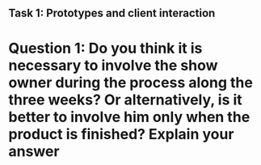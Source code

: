## Task 1: Prototypes and client interaction
# Question 1: Do you think it is necessary to involve the show owner during the process along the three weeks? Or alternatively, is it better to involve him only when the product is finished? Explain your answer
